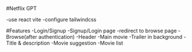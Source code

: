 #Netflix GPT

-use react vite
-configure tailwindcss

#Features
-Login/Signup
     -Signup/Login page
     -redirect to browse page
-Browse(after authentication)
     -Header
     -Main movie
           -Trailer in background
           -Title & description
           -Movie suggestion
           -Movie list
